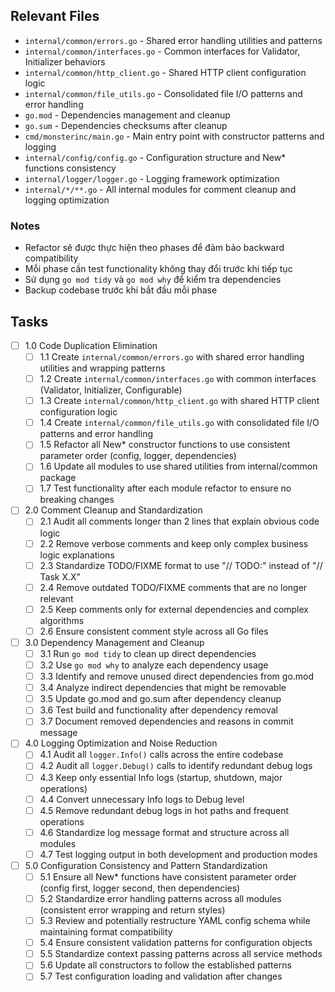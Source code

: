 ## Relevant Files

- `internal/common/errors.go` - Shared error handling utilities and patterns
- `internal/common/interfaces.go` - Common interfaces for Validator, Initializer behaviors  
- `internal/common/http_client.go` - Shared HTTP client configuration logic
- `internal/common/file_utils.go` - Consolidated file I/O patterns and error handling
- `go.mod` - Dependencies management and cleanup
- `go.sum` - Dependencies checksums after cleanup
- `cmd/monsterinc/main.go` - Main entry point with constructor patterns and logging
- `internal/config/config.go` - Configuration structure and New* functions consistency
- `internal/logger/logger.go` - Logging framework optimization
- `internal/*/**.go` - All internal modules for comment cleanup and logging optimization

### Notes

- Refactor sẽ được thực hiện theo phases để đảm bảo backward compatibility
- Mỗi phase cần test functionality không thay đổi trước khi tiếp tục
- Sử dụng `go mod tidy` và `go mod why` để kiểm tra dependencies
- Backup codebase trước khi bắt đầu mỗi phase

## Tasks

- [ ] 1.0 Code Duplication Elimination
  - [ ] 1.1 Create `internal/common/errors.go` with shared error handling utilities and wrapping patterns
  - [ ] 1.2 Create `internal/common/interfaces.go` with common interfaces (Validator, Initializer, Configurable)
  - [ ] 1.3 Create `internal/common/http_client.go` with shared HTTP client configuration logic
  - [ ] 1.4 Create `internal/common/file_utils.go` with consolidated file I/O patterns and error handling
  - [ ] 1.5 Refactor all New* constructor functions to use consistent parameter order (config, logger, dependencies)
  - [ ] 1.6 Update all modules to use shared utilities from internal/common package
  - [ ] 1.7 Test functionality after each module refactor to ensure no breaking changes

- [ ] 2.0 Comment Cleanup and Standardization
  - [ ] 2.1 Audit all comments longer than 2 lines that explain obvious code logic
  - [ ] 2.2 Remove verbose comments and keep only complex business logic explanations
  - [ ] 2.3 Standardize TODO/FIXME format to use "// TODO:" instead of "// Task X.X"
  - [ ] 2.4 Remove outdated TODO/FIXME comments that are no longer relevant
  - [ ] 2.5 Keep comments only for external dependencies and complex algorithms
  - [ ] 2.6 Ensure consistent comment style across all Go files

- [ ] 3.0 Dependency Management and Cleanup
  - [ ] 3.1 Run `go mod tidy` to clean up direct dependencies
  - [ ] 3.2 Use `go mod why` to analyze each dependency usage
  - [ ] 3.3 Identify and remove unused direct dependencies from go.mod
  - [ ] 3.4 Analyze indirect dependencies that might be removable
  - [ ] 3.5 Update go.mod and go.sum after dependency cleanup
  - [ ] 3.6 Test build and functionality after dependency removal
  - [ ] 3.7 Document removed dependencies and reasons in commit message

- [ ] 4.0 Logging Optimization and Noise Reduction
  - [ ] 4.1 Audit all `logger.Info()` calls across the entire codebase
  - [ ] 4.2 Audit all `logger.Debug()` calls to identify redundant debug logs
  - [ ] 4.3 Keep only essential Info logs (startup, shutdown, major operations)
  - [ ] 4.4 Convert unnecessary Info logs to Debug level
  - [ ] 4.5 Remove redundant debug logs in hot paths and frequent operations
  - [ ] 4.6 Standardize log message format and structure across all modules
  - [ ] 4.7 Test logging output in both development and production modes

- [ ] 5.0 Configuration Consistency and Pattern Standardization
  - [ ] 5.1 Ensure all New* functions have consistent parameter order (config first, logger second, then dependencies)
  - [ ] 5.2 Standardize error handling patterns across all modules (consistent error wrapping and return styles)
  - [ ] 5.3 Review and potentially restructure YAML config schema while maintaining format compatibility
  - [ ] 5.4 Ensure consistent validation patterns for configuration objects
  - [ ] 5.5 Standardize context passing patterns across all service methods
  - [ ] 5.6 Update all constructors to follow the established patterns
  - [ ] 5.7 Test configuration loading and validation after changes 